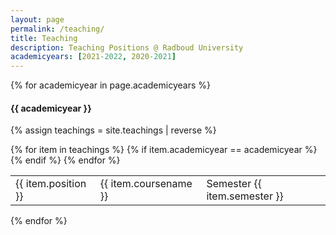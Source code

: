 ```yaml
---
layout: page
permalink: /teaching/
title: Teaching
description: Teaching Positions @ Radboud University
academicyears: [2021-2022, 2020-2021]
---
```

{% for academicyear in page.academicyears %}
#### {{ academicyear }}
  {% assign teachings = site.teachings | reverse %}
  <table>
    {% for item in teachings %}
      {% if item.academicyear == academicyear %}
        <tr class="noBorder">
          <td>{{ item.position }}</td>
          <td>{{ item.coursename  }}</td>
          <td>Semester {{ item.semester }}</td>
        </tr>
      {% endif %}
    {% endfor %}
  </table>
{% endfor %}
